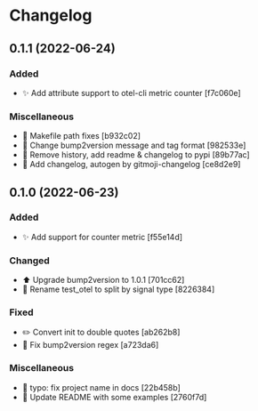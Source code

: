 # Changelog

<a name="0.1.1"></a>
## 0.1.1 (2022-06-24)

### Added

- ✨ Add attribute support to otel-cli metric counter [f7c060e]

### Miscellaneous

- 🔨 Makefile path fixes [b932c02]
- 🔨 Change bump2version message and tag format [982533e]
- 📝 Remove history, add readme &amp; changelog to pypi [89b77ac]
- 📝 Add changelog, autogen by gitmoji-changelog [ce8d2e9]


<a name="0.1.0"></a>
## 0.1.0 (2022-06-23)

### Added

- ✨ Add support for counter metric [f55e14d]

### Changed

- ⬆️ Upgrade bump2version to 1.0.1 [701cc62]
- 🚚 Rename test_otel to split by signal type [8226384]

### Fixed

- ✏️ Convert init to double quotes [ab262b8]
- 🐛 Fix bump2version regex [a723da6]

### Miscellaneous

- 📝 typo: fix project name in docs [22b458b]
- 📝 Update README with some examples [2760f7d]
